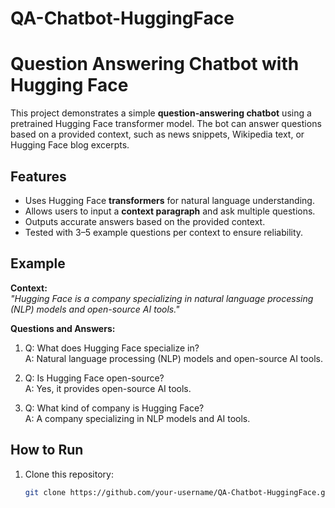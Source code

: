 # QA-Chatbot-HuggingFace
# Question Answering Chatbot with Hugging Face

This project demonstrates a simple **question-answering chatbot** using a pretrained Hugging Face transformer model. The bot can answer questions based on a provided context, such as news snippets, Wikipedia text, or Hugging Face blog excerpts.

## Features
- Uses Hugging Face **transformers** for natural language understanding.
- Allows users to input a **context paragraph** and ask multiple questions.
- Outputs accurate answers based on the provided context.
- Tested with 3–5 example questions per context to ensure reliability.

## Example

**Context:**  
_"Hugging Face is a company specializing in natural language processing (NLP) models and open-source AI tools."_

**Questions and Answers:**  
1. Q: What does Hugging Face specialize in?  
   A: Natural language processing (NLP) models and open-source AI tools.

2. Q: Is Hugging Face open-source?  
   A: Yes, it provides open-source AI tools.

3. Q: What kind of company is Hugging Face?  
   A: A company specializing in NLP models and AI tools.

## How to Run
1. Clone this repository:
   ```bash
   git clone https://github.com/your-username/QA-Chatbot-HuggingFace.git
